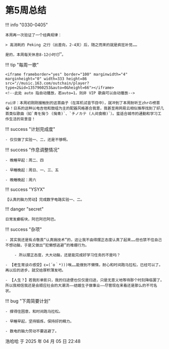 # 第5周总结

!!! info "0330-0405"

    本周再一次验证了一个经典规律：

    > 高消耗的 Peking 之行（出差向，2-4天）后，随之而来的就是疯狂补觉……

    是的，本周每天休息8-12小时😴。
    
!!! tip "每周一歌"

    <iframe frameborder="yes" border="100" marginwidth="4" marginheight="0" width=333 height=86 src="//music.163.com/outchain/player?type=2&id=1357960253&auto=0&height=66"></iframe>
    <!--此处 auto 指自动播放，若auto=1，则非 VIP 歌曲可以自动播放-->

    rui评：本周初刚刚接触到的这首曲子（在耳机试音节目中），就冲到了本周耐听王zhrの榜首😂！日系的这种以电吉他和鼓组为主的配器风格甚合我意，我甚至用网易云相似推荐找到了好几首类似歌曲（如`青を掬う (掬青)`、`チノカテ (人间食粮)`）。蛮适合城市的通勤和学习工作生活的背景音！

!!! success "计划完成度"

    - 仅仅做了实验一、二，还是不够啊。
    
!!! success "作息调整情况"

    - 晚睡早起：周二、四

    - 早睡晚起：周日、一、三、五

    - 晚睡晚起：周六

!!! success "YSYX"

    【认真的脑力劳动】完成数字电路实验一、二。

!!! danger "secret"

    日常发癫板块，阿巴阿巴阿巴。

!!! success "杂项"

    - 其实我还是有点敬畏“认真搞技术”的，这让我不由得摆正态度认真了起来……但也禁不住自己不想动脑，于是又做出“犯懒想逃避”的难绷行为。
        
        - 所以摆正态度，大大动脑，还是能完成好学习任务的不是吗？    
    
    - 【老生常谈の感受】ε=(´ο｀*)))唉……能做到不懒惰，耐心和时间跑马拉松，已经可以了。再以后的进步，就交给厚积薄发吧。
    
    - 【人生？】若我形单影只，我的归途便也仅仅是归途，只是无意义地等待那个时刻降临罢了。所以我相信我还是会顺应社会的大潮流——结婚生子做事业——尽管现在来看还是那么的不可名状。

!!! bug "下周简要计划"

    - 撑得住困意，和时间跑马拉松。
    
    - 早睡早起，坚持锻炼，保持好的精力。
    
    - 数电的脑力劳动不要逃避了。

浩哈哈 于 2025 年 04 月 05 日 22:48